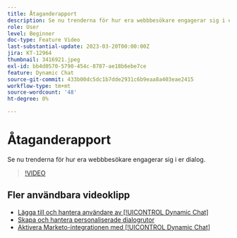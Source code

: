 ```yaml
---
title: Åtaganderapport
description: Se nu trenderna för hur era webbbesökare engagerar sig i er dialog.
role: User
level: Beginner
doc-type: Feature Video
last-substantial-update: 2023-03-20T00:00:00Z
jira: KT-12964
thumbnail: 3416921.jpeg
exl-id: bb4d0570-5790-454c-8787-ae18b6ebe7ce
feature: Dynamic Chat
source-git-commit: 433b00dc5dc1b7dde2931c6b9eaa8a403eae2415
workflow-type: tm+mt
source-wordcount: '48'
ht-degree: 0%

---
```


# Åtaganderapport

Se nu trenderna för hur era webbbesökare engagerar sig i er dialog.

>[!VIDEO](https://video.tv.adobe.com/v/3416921/?quality=12&learn=on)

## Fler användbara videoklipp

* [Lägga till och hantera användare av [!UICONTROL Dynamic Chat]](user-management.md)
* [Skapa och hantera personaliserade dialogrutor](dialogue-management.md)
* [Aktivera Marketo-integrationen med [!UICONTROL Dynamic Chat]](marketo-integration.md)
